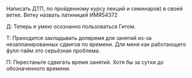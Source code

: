 Написать ДТП, по пройденному курсу лекций и семинаров) в своей ветке. Ветку назвать латиницей ИМЯ54372

Д: Теперь я умею осознанно пользоваться Гитом.

Т: Приходится закладывать допвремя для занятий из-за незапланированных сдвигов по времени. Для меня как работающего фулл-тайм это серьёзная проблема.

П: Перестаньте сдвигать время занятий. Хотя бы за сутки до обозначенного времени.